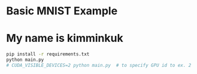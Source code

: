 # Basic MNIST Example
# My name is kimminkuk
```bash
pip install -r requirements.txt
python main.py
# CUDA_VISIBLE_DEVICES=2 python main.py  # to specify GPU id to ex. 2
```
